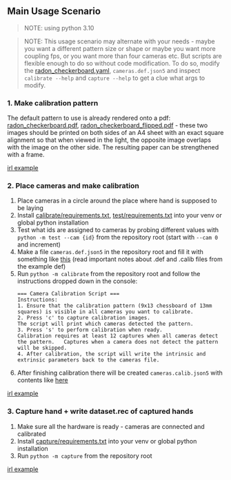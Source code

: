 ## Main Usage Scenario

> NOTE: using python 3.10

> NOTE: This usage scenario may alternate with your needs - maybe you want a different pattern size or shape or maybe you want more coupling fps, or you want more than four cameras etc. But scripts are flexible enough to do so without code modification. To do so, modify the [radon_checkerboard.yaml](checkerboard/radon_checkerboard.yaml), `cameras.def.json5` and inspect `calibrate --help` and `capture --help` to get a clue what args to modify.

### 1. Make calibration pattern
The default pattern to use is already rendered onto a pdf: [radon_checkerboard.pdf](checkerboard/radon_checkerboard.pdf), [radon_checkerboard_flipped.pdf](checkerboard/radon_checkerboard_flipped.pdf) - these two images should be printed on both sides of an A4 sheet with an exact square alignment so that when viewed in the light, the opposite image overlaps with the image on the other side. The resulting paper can be strengthened with a frame.

[irl example](https://www.youtube.com/shorts/DMcCJ7dV_Po)

### 2. Place cameras and make calibration
1. Place cameras in a circle around the place where hand is supposed to be laying
2. Install [calibrate/requirements.txt](calibrate/requirements.txt), [test/requirements.txt](test/requirements.txt) into your venv or global python installation
3. Test what ids are assigned to cameras by probing different values with `python -m test --cam {id}` from the repository root (start with `--cam 0` and increment)
4. Make a file `cameras.def.json5` in the repository root and fill it with something like [this](cameras.def.example.json5) (read important notes about .def and .calib files from the example def)
5. Run `python -m calibrate` from the repository root and follow the instructions dropped down in the console:
    ```
    === Camera Calibration Script ===
    Instructions:
    1. Ensure that the calibration pattern (9x13 chessboard of 13mm squares) is visible in all cameras you want to calibrate.
    2. Press 'c' to capture calibration images.
    The script will print which cameras detected the pattern.
    3. Press 's' to perform calibration when ready.
    Calibration requires at least 12 captures when all cameras detect the pattern.   Captures when a camera does not detect the pattern will be skipped.
    4. After calibration, the script will write the intrinsic and extrinsic parameters back to the cameras file.
    ```
6. After finishing calibration there will be created `cameras.calib.json5` with contents like [here](cameras.calib.example.json5)

[irl example](https://www.youtube.com/shorts/nwtn0VRGkjQ)

### 3. Capture hand + write dataset.rec of captured hands
1. Make sure all the hardware is ready - cameras are connected and calibrated
2. Install [capture/requirements.txt](capture/requirements.txt) into your venv or global python installation
3. Run `python -m capture` from the repository root

[irl example](https://youtube.com/shorts/QCHkzZVtM5I)